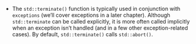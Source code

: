 - The `std::terminate()` function is typically used in conjunction with `exceptions` (we’ll cover exceptions in a later chapter). Although `std::terminate` can be called explicitly, it is more often called implicitly when an exception isn’t handled (and in a few other exception-related cases). By default, `std::terminate()` calls `std::abort()`.